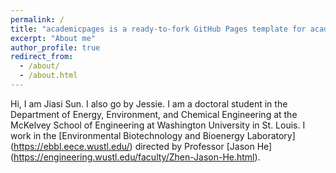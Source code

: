 ```yaml
---
permalink: /
title: "academicpages is a ready-to-fork GitHub Pages template for academic personal websites"
excerpt: "About me"
author_profile: true
redirect_from: 
  - /about/
  - /about.html
---
```


Hi, I am Jiasi Sun. I also go by Jessie. I am a doctoral student in the Department of Energy, Environment, and Chemical Engineering at the McKelvey School of Engineering at Washington University in St. Louis. I work in the [Environmental Biotechnology and Bioenergy Laboratory] (https://ebbl.eece.wustl.edu/) directed by Professor [Jason He] (https://engineering.wustl.edu/faculty/Zhen-Jason-He.html).